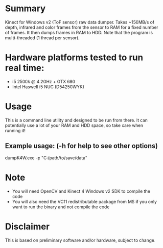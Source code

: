 # Summary
Kinect for Windows v2 (ToF sensor) raw data dumper. Takes ~150MB/s of depth, infrared and color frames from the sensor to RAM for a fixed number of frames. It then dumps frames in RAM to HDD. Note that the program is multi-threaded (1 thread per sensor). 

# Hardware platforms tested to run real time: 
*   i5 2500k @ 4.2GHz + GTX 680
*   Intel Haswell i5 NUC (D54250WYK)

# Usage
This is a command line utility and designed to be run from there. It can potentially use a lot of your RAM and HDD space, so take care when running it!

## Example usage: (-h for help to see other options)
dumpK4W.exe -p "C:/path/to/save/data"


# Note
*   You will need OpenCV and Kinect 4 Windows v2 SDK to compile the code
*   You will also need the VC11 redistributable package from MS if you only want to run the binary and not compile the code

# Disclaimer
This is based on preliminary software and/or hardware, subject to change.
